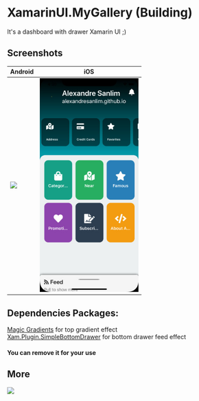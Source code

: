 # XamarinUI.MyGallery (Building)

It's a dashboard with drawer Xamarin UI ;)

## Screenshots

Android | iOS
------------ | -------------
<img width="230" src="https://github.com/alexandresanlim/XamarinUI.Dashboard/blob/master/XamarinUI.Dashboard/XamarinUI.Dashboard/Src/Img/Screen/android.gif?raw=true"/>| <img width="230" src="https://github.com/alexandresanlim/XamarinUI.Dashboard/blob/master/XamarinUI.Dashboard/XamarinUI.Dashboard/Src/Img/Screen/ios.png?raw=true"/>

## Dependencies Packages:
<a href="https://github.com/mgierlasinski/MagicGradients" target="_blank">Magic Gradients</a> for top gradient effect <br/>
<a href="https://github.com/galadril/Xam.Plugin.SimpleBottomDrawer" target="_blank">Xam.Plugin.SimpleBottomDrawer</a> for bottom drawer feed effect

#### You can remove it for your use

## More
<a href="https://snppts.dev/author/alexandresanlim" target="_blank"><img src="https://camo.githubusercontent.com/b72b502eb8f3df149f75f8a72f7d0f9f35728827/68747470733a2f2f7777772e736e707074732e6465762f696d672f736e707074732d62616467652e6a7067" /></a>
